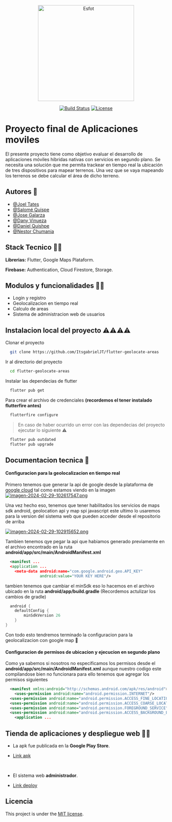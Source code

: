 <p align="center"><a href="https://laravel.com" target="_blank"><img src="https://esfot.epn.edu.ec/images/headers/logo_esfot_buho.png" alt="Esfot" width="300px"></a></p>

<p align="center">
<a href="https://github.com/laravel/framework/actions"><img src="https://github.com/laravel/framework/workflows/tests/badge.svg" alt="Build Status"></a>
<a href="https://packagist.org/packages/laravel/framework"><img src="https://img.shields.io/packagist/l/laravel/framework" alt="License"></a>
</p>

# Proyecto final de Aplicaciones moviles

El presente proyecto tiene como objetivo evaluar el desarrollo de aplicaciones móviles híbridas nativas con servicios en segundo plano.
Se necesita una solución que me permita trackear en tiempo real la ubicación de tres dispositivos
para mapear terrenos. Una vez que se vaya mapeando los terrenos se debe calcular el área de 
dicho terreno.


## Autores 🪬

- [@Joel Tates](https://github.com/ItsgabrielJT)
- [@Salomé Quispe](https://github.com/Salo-Quispe)
- [@Jose Galarza](https://github.com/jp123468)
- [@Dany Vinueza](https://github.com/DannyVinueza)
- [@Daniel Quishpe](https://github.com/DAQG)
- [@Nestor Chumania](https://github.com/RotsenCH)


## Stack Tecnico 🧩👥

**Librerias:** Flutter, Google Maps Plataform.

**Firebase:** Authentication, Cloud Firestore, Storage.

## Modulos y funcionalidades 🧩👥

- Login y registro
- Geolocalizacion en tiempo real
- Calculo de areas
- Sistema de administracion web de usuarios

## Instalacion local del proyecto ⚠️⚠️⚠️⚠️


Clonar el proyecto

```bash
  git clone https://github.com/ItsgabrielJT/flutter-geolocate-areas
```

Ir al directorio del proyecto

```bash
  cd flutter-geolocate-areas
```

Instalar las dependecias de flutter

```bash
  flutter pub get
```

Para crear el archivo de credenciales
**(recordemos el tener instalado flutterfire antes)**
```bash
  flutterfire configure
```


> En caso de haber ocurrido un error con las dependecias del proyecto ejecutar lo siguiente ⚠️


```bash
  flutter pub outdated
  flutter pub upgrade
```
## Documentacion tecnica 📁

#### Configuracion para la geolocalizacion en tiempo real
Primero tenemos que generar la api de google desde la plataforma de [google cloud](https://console.cloud.google.com/welcome) tal como estamos viendo en la imagen
[![imagen-2024-02-29-102617547.png](https://i.postimg.cc/m2cwfCb2/imagen-2024-02-29-102617547.png)](https://postimg.cc/Vd8MXSr3)

Una vez hecho eso, tenemos que tener habilitados los servicios de maps sdk android, geolocation api y map spi javascript este ultimo lo usaremos para la version del sistema web que pueden acceder desde el repositorio de arriba

[![imagen-2024-02-29-102915652.png](https://i.postimg.cc/Pf1DmyrD/imagen-2024-02-29-102915652.png)](https://postimg.cc/7bYb4gzP)

Tambien tenemos qye pegar la api que habiamos generado previamente en el archivo encontrado en la ruta **android/app/src/main/AndroidManifest.xml**

```xml
  <manifest ...
  <application ...
    <meta-data android:name="com.google.android.geo.API_KEY"
               android:value="YOUR KEY HERE"/>
```

tambien tenemos que cambiar el minSdk eso lo hacemos en el archivo ubicado en la ruta **android/app/build.gradle** (Recordemos actulizar los cambios de gradle)

```gradle
  android {
    defaultConfig {
        minSdkVersion 26
    }
}
```

Con todo esto tendremos terminado la configuracion para la geolocalizacion con google map 🏅

#### Configuracion de permisos de ubicacion y ejecucion en segundo plano

Como ya sabemos si nosotros no especificamos los permisos desde el **android/app/src/main/AndroidManifest.xml** aunque nuestro codigo este compilandose bien no funcionara para ello tenemos que agregar los permisos siguientes

```xml
  <manifest xmlns:android="http://schemas.android.com/apk/res/android">
    <uses-permission android:name="android.permission.INTERNET"/>
  <uses-permission android:name="android.permission.ACCESS_FINE_LOCATION" />
  <uses-permission android:name="android.permission.ACCESS_COARSE_LOCATION" />
  <uses-permission android:name="android.permission.FOREGROUND_SERVICE" />
  <uses-permission android:name="android.permission.ACCESS_BACKGROUND_LOCATION" />
    <application ...
```


## Tienda de aplicaciones y despliegue web 🚀🧩
- La apk fue publicada en la **Google Play Store**.

- [Link apk](https://project-core-front.vercel.app)

<br>

- El sistema web **administrador**.

- [Link deploy](https://project-core-front.vercel.app)

## Licencia

This project is under the [MIT license](https://opensource.org/licenses/MIT).




